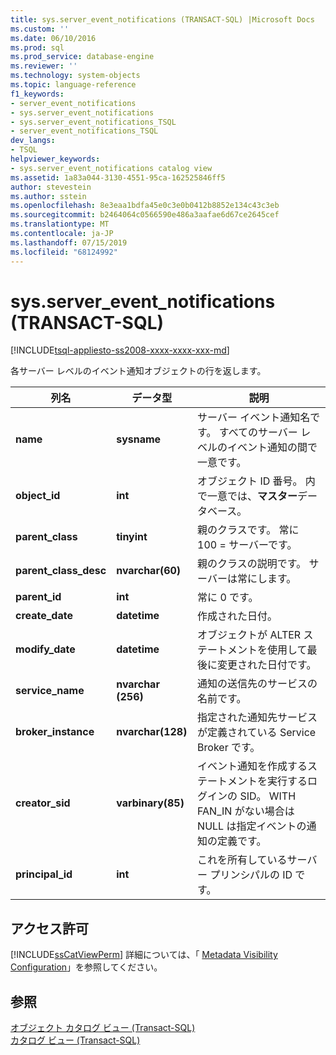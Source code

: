 ```yaml
---
title: sys.server_event_notifications (TRANSACT-SQL) |Microsoft Docs
ms.custom: ''
ms.date: 06/10/2016
ms.prod: sql
ms.prod_service: database-engine
ms.reviewer: ''
ms.technology: system-objects
ms.topic: language-reference
f1_keywords:
- server_event_notifications
- sys.server_event_notifications
- sys.server_event_notifications_TSQL
- server_event_notifications_TSQL
dev_langs:
- TSQL
helpviewer_keywords:
- sys.server_event_notifications catalog view
ms.assetid: 1a83a044-3130-4551-95ca-162525846ff5
author: stevestein
ms.author: sstein
ms.openlocfilehash: 8e3eaa1bdfa45e0c3e0b0412b8852e134c43c3eb
ms.sourcegitcommit: b2464064c0566590e486a3aafae6d67ce2645cef
ms.translationtype: MT
ms.contentlocale: ja-JP
ms.lasthandoff: 07/15/2019
ms.locfileid: "68124992"
---
```

# <a name="sysservereventnotifications-transact-sql"></a>sys.server_event_notifications (TRANSACT-SQL)
[!INCLUDE[tsql-appliesto-ss2008-xxxx-xxxx-xxx-md](../../includes/tsql-appliesto-ss2008-xxxx-xxxx-xxx-md.md)]

  各サーバー レベルのイベント通知オブジェクトの行を返します。  
  
|列名|データ型|説明|  
|-----------------|---------------|-----------------|  
|**name**|**sysname**|サーバー イベント通知名です。 すべてのサーバー レベルのイベント通知の間で一意です。|  
|**object_id**|**int**|オブジェクト ID 番号。 内で一意では、**マスター**データベース。|  
|**parent_class**|**tinyint**|親のクラスです。 常に 100 = サーバーです。|  
|**parent_class_desc**|**nvarchar(60)**|親のクラスの説明です。 サーバーは常にします。|  
|**parent_id**|**int**|常に 0 です。|  
|**create_date**|**datetime**|作成された日付。|  
|**modify_date**|**datetime**|オブジェクトが ALTER ステートメントを使用して最後に変更された日付です。|  
|**service_name**|**nvarchar (256)**|通知の送信先のサービスの名前です。|  
|**broker_instance**|**nvarchar(128)**|指定された通知先サービスが定義されている Service Broker です。|  
|**creator_sid**|**varbinary(85)**|イベント通知を作成するステートメントを実行するログインの SID。 WITH FAN_IN がない場合は NULL は指定イベントの通知の定義です。|  
|**principal_id**|**int**|これを所有しているサーバー プリンシパルの ID です。|  
  
## <a name="permissions"></a>アクセス許可  
 [!INCLUDE[ssCatViewPerm](../../includes/sscatviewperm-md.md)] 詳細については、「 [Metadata Visibility Configuration](../../relational-databases/security/metadata-visibility-configuration.md)」を参照してください。  
  
## <a name="see-also"></a>参照  
 [オブジェクト カタログ ビュー &#40;Transact-SQL&#41;](../../relational-databases/system-catalog-views/object-catalog-views-transact-sql.md)   
 [カタログ ビュー &#40;Transact-SQL&#41;](../../relational-databases/system-catalog-views/catalog-views-transact-sql.md)  
  
  
